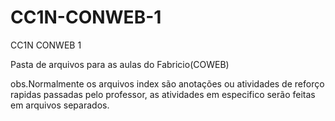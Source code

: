 # CC1N-CONWEB-1
CC1N CONWEB 1

Pasta de arquivos para as aulas do Fabricio(COWEB)

obs.Normalmente os arquivos index são anotações ou atividades de reforço rapidas passadas pelo professor, as atividades em especifico serão feitas em arquivos separados. 